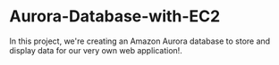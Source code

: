 # Aurora-Database-with-EC2
In this project, we're creating an Amazon Aurora database to store and display data for our very own web application!. 
